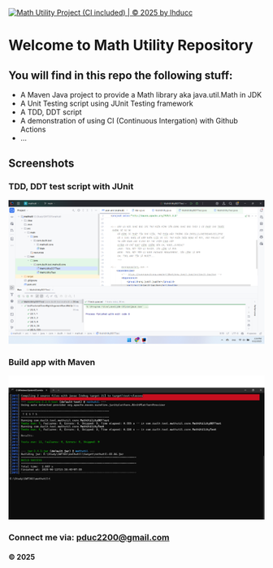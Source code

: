 [![Math Utility Project (CI included) | © 2025 by lhducc](https://github.com/lhducc/mathutil/actions/workflows/ci-script.yml/badge.svg)](https://github.com/lhducc/mathutil/actions/workflows/ci-script.yml)

# Welcome to Math Utility Repository

## You will find in this repo the following stuff:

* A Maven Java project to provide a Math library aka java.util.Math in JDK
* A Unit Testing script using JUnit Testing framework
* A TDD, DDT script
* A demonstration of using CI (Continuous Intergation) with  Github Actions
* ...

## Screenshots
### TDD, DDT test script with JUnit
![TDD DDT test script](https://github.com/lhducc/mathutil/blob/main/screenshoots/TDD_DDT%20with%20JUnit.png)

### Build app with Maven
![Maven builder](https://github.com/lhducc/mathutil/blob/main/screenshoots/Maven%20Builder.png)

### Connect me via: pduc2200@gmail.com

#### &#169; 2025